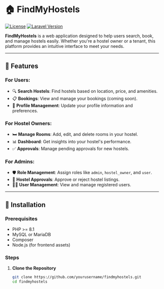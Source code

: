 # 🏠 **FindMyHostels**

[![License](https://img.shields.io/badge/license-MIT-blue.svg)](LICENSE)
[![Laravel Version](https://img.shields.io/badge/Laravel-10.x-green.svg)](https://laravel.com)

**FindMyHostels** is a web application designed to help users search, book, and manage hostels easily. Whether you're a hostel owner or a tenant, this platform provides an intuitive interface to meet your needs.

---

## 🌟 **Features**

### For Users:
- 🔍 **Search Hostels**: Find hostels based on location, price, and amenities.
- 📋 **Bookings**: View and manage your bookings (coming soon).
- 👤 **Profile Management**: Update your profile information and preferences.

### For Hostel Owners:
- 🛏️ **Manage Rooms**: Add, edit, and delete rooms in your hostel.
- 📊 **Dashboard**: Get insights into your hostel's performance.
- ✅ **Approvals**: Manage pending approvals for new hostels.

### For Admins:
- 🛡️ **Role Management**: Assign roles like `admin`, `hostel_owner`, and `user`.
- 🏢 **Hostel Approvals**: Approve or reject hostel listings.
- 🧑‍💼 **User Management**: View and manage registered users.

---

## 🚀 **Installation**

### Prerequisites
- PHP >= 8.1
- MySQL or MariaDB
- Composer
- Node.js (for frontend assets)

### Steps

1. **Clone the Repository**
   ```bash
   git clone https://github.com/yourusername/findmyhostels.git
   cd findmyhostels